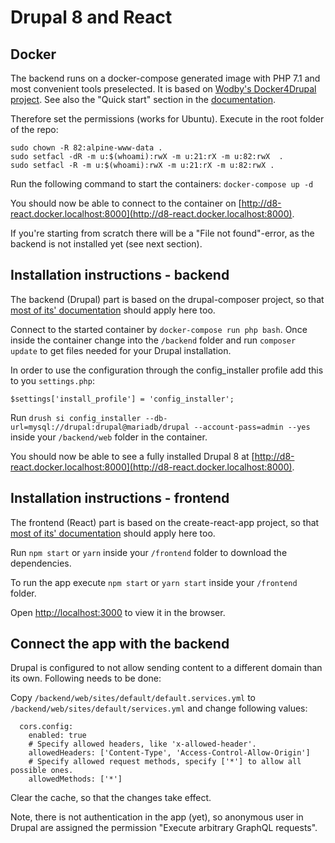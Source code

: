# Drupal 8 and React

## Docker

The backend runs on a docker-compose generated image with PHP 7.1 and most convenient tools preselected. It is based on [Wodby's Docker4Drupal project](https://github.com/wodby/docker4drupal).
See also the "Quick start" section in the [documentation](https://wodby.com/stacks/drupal/docs/local/quick-start/).

Therefore set the permissions (works for Ubuntu). Execute in the root folder of the repo:

```
sudo chown -R 82:alpine-www-data .
sudo setfacl -dR -m u:$(whoami):rwX -m u:21:rX -m u:82:rwX  .
sudo setfacl -R -m u:$(whoami):rwX -m u:21:rX -m u:82:rwX .

```

Run the following command to start the containers: `docker-compose up -d`

You should now be able to connect to the container on [http://d8-react.docker.localhost:8000](http://d8-react.docker.localhost:8000).

If you're starting from scratch there will be a "File not found"-error, as the backend is not installed yet (see next section).

## Installation instructions - backend

The backend (Drupal) part is based on the drupal-composer project, so that [most of its' documentation](https://github.com/drupal-composer/drupal-project) should apply here too.

Connect to the started container by `docker-compose run php bash`. Once inside the container change into the `/backend` folder and run `composer update` to get files needed for your Drupal installation.

In order to use the configuration through the config_installer profile add this to you `settings.php`:

`$settings['install_profile'] = 'config_installer';`

Run `drush si config_installer --db-url=mysql://drupal:drupal@mariadb/drupal --account-pass=admin --yes` inside your `/backend/web` folder in the container.

You should now be able to see a fully installed Drupal 8 at [http://d8-react.docker.localhost:8000](http://d8-react.docker.localhost:8000).

## Installation instructions - frontend

The frontend (React) part is based on the create-react-app project, so that [most of its' documentation](https://github.com/facebookincubator/create-react-app) should apply here too.

Run `npm start` or `yarn` inside your `/frontend` folder to download the dependencies.

To run the app execute `npm start` or `yarn start` inside your `/frontend` folder.

Open [http://localhost:3000](http://localhost:3000) to view it in the browser.

## Connect the app with the backend

Drupal is configured to not allow sending content to a different domain than its own. Following needs to be done:

Copy `/backend/web/sites/default/default.services.yml` to `/backend/web/sites/default/services.yml` and change following values:

```
  cors.config:
    enabled: true
    # Specify allowed headers, like 'x-allowed-header'.
    allowedHeaders: ['Content-Type', 'Access-Control-Allow-Origin']
    # Specify allowed request methods, specify ['*'] to allow all possible ones.
    allowedMethods: ['*']
```

Clear the cache, so that the changes take effect.

Note, there is not authentication in the app (yet), so anonymous user in Drupal are assigned the permission "Execute arbitrary GraphQL requests".
